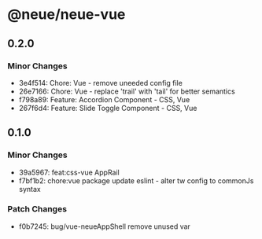 # @neue/neue-vue

## 0.2.0

### Minor Changes

- 3e4f514: Chore: Vue - remove uneeded config file
- 26e7166: Chore: Vue - replace 'trail' with 'tail' for better semantics
- f798a89: Feature: Accordion Component - CSS, Vue
- 267f6d4: Feature: Slide Toggle Component - CSS, Vue

## 0.1.0

### Minor Changes

- 39a5967: feat:css-vue AppRail
- f7bf1b2: chore:vue package update eslint - alter tw config to commonJs syntax

### Patch Changes

- f0b7245: bug/vue-neueAppShell remove unused var
